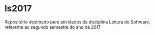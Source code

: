 # ls2017
Repositório destinado para atividades da disciplina Leitura de Software, referente ao segundo semestre do ano de 2017
